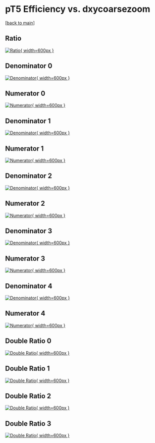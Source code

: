 # pT5 Efficiency vs. dxycoarsezoom

[[back to main](./)]



## Ratio

[![Ratio](../mtv/var/pT5_vtr_0_-1_eff_dxycoarsezoom.png){ width=600px }](../mtv/var/pT5_vtr_0_-1_eff_dxycoarsezoom.pdf)

## Denominator 0

[![Denominator](../mtv/den/pT5_vtr_0_-1_eff_dxycoarsezoom_den0.png){ width=600px }](../mtv/den/pT5_vtr_0_-1_eff_dxycoarsezoom_den0.pdf)

## Numerator 0

[![Numerator](../mtv/num/pT5_vtr_0_-1_eff_dxycoarsezoom_num0.png){ width=600px }](../mtv/num/pT5_vtr_0_-1_eff_dxycoarsezoom_num0.pdf)

## Denominator 1

[![Denominator](../mtv/den/pT5_vtr_0_-1_eff_dxycoarsezoom_den1.png){ width=600px }](../mtv/den/pT5_vtr_0_-1_eff_dxycoarsezoom_den1.pdf)

## Numerator 1

[![Numerator](../mtv/num/pT5_vtr_0_-1_eff_dxycoarsezoom_num1.png){ width=600px }](../mtv/num/pT5_vtr_0_-1_eff_dxycoarsezoom_num1.pdf)

## Denominator 2

[![Denominator](../mtv/den/pT5_vtr_0_-1_eff_dxycoarsezoom_den2.png){ width=600px }](../mtv/den/pT5_vtr_0_-1_eff_dxycoarsezoom_den2.pdf)

## Numerator 2

[![Numerator](../mtv/num/pT5_vtr_0_-1_eff_dxycoarsezoom_num2.png){ width=600px }](../mtv/num/pT5_vtr_0_-1_eff_dxycoarsezoom_num2.pdf)

## Denominator 3

[![Denominator](../mtv/den/pT5_vtr_0_-1_eff_dxycoarsezoom_den3.png){ width=600px }](../mtv/den/pT5_vtr_0_-1_eff_dxycoarsezoom_den3.pdf)

## Numerator 3

[![Numerator](../mtv/num/pT5_vtr_0_-1_eff_dxycoarsezoom_num3.png){ width=600px }](../mtv/num/pT5_vtr_0_-1_eff_dxycoarsezoom_num3.pdf)

## Denominator 4

[![Denominator](../mtv/den/pT5_vtr_0_-1_eff_dxycoarsezoom_den4.png){ width=600px }](../mtv/den/pT5_vtr_0_-1_eff_dxycoarsezoom_den4.pdf)

## Numerator 4

[![Numerator](../mtv/num/pT5_vtr_0_-1_eff_dxycoarsezoom_num4.png){ width=600px }](../mtv/num/pT5_vtr_0_-1_eff_dxycoarsezoom_num4.pdf)

## Double Ratio 0

[![Double Ratio](../mtv/ratio/pT5_vtr_0_-1_eff_dxycoarsezoom_ratio0.png){ width=600px }](../mtv/ratio/pT5_vtr_0_-1_eff_dxycoarsezoom_ratio0.pdf)

## Double Ratio 1

[![Double Ratio](../mtv/ratio/pT5_vtr_0_-1_eff_dxycoarsezoom_ratio1.png){ width=600px }](../mtv/ratio/pT5_vtr_0_-1_eff_dxycoarsezoom_ratio1.pdf)

## Double Ratio 2

[![Double Ratio](../mtv/ratio/pT5_vtr_0_-1_eff_dxycoarsezoom_ratio2.png){ width=600px }](../mtv/ratio/pT5_vtr_0_-1_eff_dxycoarsezoom_ratio2.pdf)

## Double Ratio 3

[![Double Ratio](../mtv/ratio/pT5_vtr_0_-1_eff_dxycoarsezoom_ratio3.png){ width=600px }](../mtv/ratio/pT5_vtr_0_-1_eff_dxycoarsezoom_ratio3.pdf)

